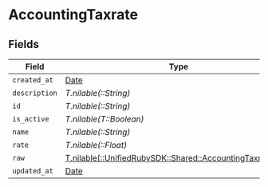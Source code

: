 # AccountingTaxrate


## Fields

| Field                                                                                                    | Type                                                                                                     | Required                                                                                                 | Description                                                                                              |
| -------------------------------------------------------------------------------------------------------- | -------------------------------------------------------------------------------------------------------- | -------------------------------------------------------------------------------------------------------- | -------------------------------------------------------------------------------------------------------- |
| `created_at`                                                                                             | [Date](https://ruby-doc.org/stdlib-2.6.1/libdoc/date/rdoc/Date.html)                                     | :heavy_minus_sign:                                                                                       | N/A                                                                                                      |
| `description`                                                                                            | *T.nilable(::String)*                                                                                    | :heavy_minus_sign:                                                                                       | N/A                                                                                                      |
| `id`                                                                                                     | *T.nilable(::String)*                                                                                    | :heavy_minus_sign:                                                                                       | N/A                                                                                                      |
| `is_active`                                                                                              | *T.nilable(T::Boolean)*                                                                                  | :heavy_minus_sign:                                                                                       | N/A                                                                                                      |
| `name`                                                                                                   | *T.nilable(::String)*                                                                                    | :heavy_minus_sign:                                                                                       | N/A                                                                                                      |
| `rate`                                                                                                   | *T.nilable(::Float)*                                                                                     | :heavy_minus_sign:                                                                                       | N/A                                                                                                      |
| `raw`                                                                                                    | [T.nilable(::UnifiedRubySDK::Shared::AccountingTaxrateRaw)](../../models/shared/accountingtaxrateraw.md) | :heavy_minus_sign:                                                                                       | N/A                                                                                                      |
| `updated_at`                                                                                             | [Date](https://ruby-doc.org/stdlib-2.6.1/libdoc/date/rdoc/Date.html)                                     | :heavy_minus_sign:                                                                                       | N/A                                                                                                      |
